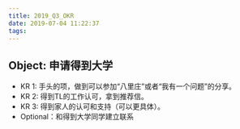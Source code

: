 ```yaml
---
title: 2019_Q3_OKR
date: 2019-07-04 11:22:37
tags:
---
```


## Object: 申请得到大学
* KR 1: 手头的项，做到可以参加“八里庄”或者“我有一个问题”的分享。
* KR 2: 得到TL的工作认可，拿到推荐信。
* KR 3: 得到家人的认可和支持（可以更具体）。
* Optional：和得到大学同学建立联系
